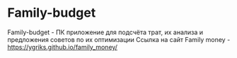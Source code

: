 # Family-budget
Family-budget - ПК приложение для подсчёта трат, их анализа и предложения советов по их оптимизации
Ссылка на сайт Family money - https://ygriks.github.io/family_money/

